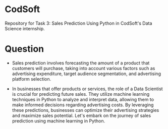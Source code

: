 # CodSoft
Repository for Task 3: Sales Prediction Using Python in CodSoft's Data Science internship.

# Question

- Sales prediction involves forecasting the amount of a product that customers will purchase, taking into account various factors such as advertising expenditure, target audience segmentation, and advertising platform selection.

- In businesses that offer products or services, the role of a Data Scientist is crucial for predicting future sales. They utilize machine learning techniques in Python to analyze and interpret data, allowing them to make informed decisions regarding advertising costs. By leveraging these predictions, businesses can optimize their advertising strategies and maximize sales potential. Let's embark on
the journey of sales prediction using machine learning in Python.
